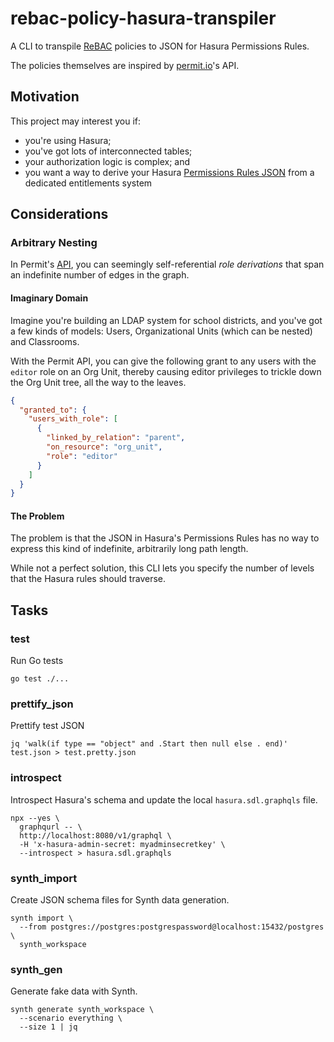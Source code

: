 # rebac-policy-hasura-transpiler

A CLI to transpile [ReBAC][rebac] policies to JSON for Hasura Permissions Rules.

The policies themselves are inspired by [permit.io][permit-io]'s API.

## Motivation

This project may interest you if:

- you're using Hasura;
- you've got lots of interconnected tables;
- your authorization logic is complex; and
- you want a way to derive your Hasura [Permissions Rules JSON][hasura-perms]
  from a dedicated entitlements system

## Considerations

### Arbitrary Nesting

In Permit's [API][permit-api], you can seemingly self-referential _role
derivations_ that span an indefinite number of edges in the graph.

#### Imaginary Domain

Imagine you're building an LDAP system for school districts, and you've got a
few kinds of models: Users, Organizational Units (which can be nested) and
Classrooms.

With the Permit API, you can give the following grant to any users with the
`editor` role on an Org Unit, thereby causing editor privileges to trickle down
the Org Unit tree, all the way to the leaves.

```json
{
  "granted_to": {
    "users_with_role": [
      {
        "linked_by_relation": "parent",
        "on_resource": "org_unit",
        "role": "editor"
      }
    ]
  }
}
```

#### The Problem

The problem is that the JSON in Hasura's Permissions Rules has no way to express
this kind of indefinite, arbitrarily long path length.

While not a perfect solution, this CLI lets you specify the number of levels
that the Hasura rules should traverse.

## Tasks

### test

Run Go tests

```
go test ./...
```

### prettify_json

Prettify test JSON

```shell
jq 'walk(if type == "object" and .Start then null else . end)' test.json > test.pretty.json
```

### introspect

Introspect Hasura's schema and update the local `hasura.sdl.graphqls` file.

```
npx --yes \
  graphqurl -- \
  http://localhost:8080/v1/graphql \
  -H 'x-hasura-admin-secret: myadminsecretkey' \
  --introspect > hasura.sdl.graphqls
```

### synth_import

Create JSON schema files for Synth data generation.

```
synth import \
  --from postgres://postgres:postgrespassword@localhost:15432/postgres \
  synth_workspace
```

### synth_gen

Generate fake data with Synth.

```shell
synth generate synth_workspace \
  --scenario everything \
  --size 1 | jq
```

<!-- links -->

[hasura-perms]: https://hasura.io/docs/latest/auth/authorization/permissions/
[permit-io]: https://permit.io
[permit-api]:
  https://docs.permit.io/modeling/google-drive#foldereditor---fileeditor-via-parent
[rebac]: https://en.wikipedia.org/wiki/Relationship-based_access_control
